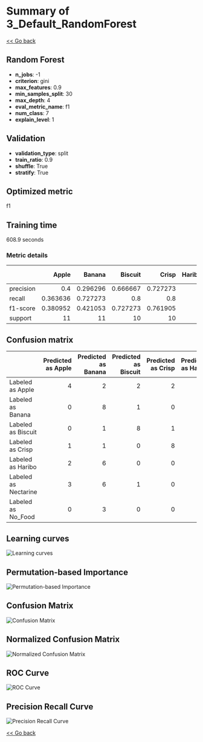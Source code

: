 # Summary of 3_Default_RandomForest

[<< Go back](../README.md)


## Random Forest
- **n_jobs**: -1
- **criterion**: gini
- **max_features**: 0.9
- **min_samples_split**: 30
- **max_depth**: 4
- **eval_metric_name**: f1
- **num_class**: 7
- **explain_level**: 1

## Validation
 - **validation_type**: split
 - **train_ratio**: 0.9
 - **shuffle**: True
 - **stratify**: True

## Optimized metric
f1

## Training time

608.9 seconds

### Metric details
|           |     Apple |    Banana |   Biscuit |     Crisp |   Haribo |   Nectarine |   No_Food |   accuracy |   macro avg |   weighted avg |   logloss |
|:----------|----------:|----------:|----------:|----------:|---------:|------------:|----------:|-----------:|------------:|---------------:|----------:|
| precision |  0.4      |  0.296296 |  0.666667 |  0.727273 |        0 |           0 |  0.8      |   0.507042 |    0.412891 |       0.42815  |   1.36249 |
| recall    |  0.363636 |  0.727273 |  0.8      |  0.8      |        0 |           0 |  0.727273 |   0.507042 |    0.488312 |       0.507042 |   1.36249 |
| f1-score  |  0.380952 |  0.421053 |  0.727273 |  0.761905 |        0 |           0 |  0.761905 |   0.507042 |    0.436155 |       0.452039 |   1.36249 |
| support   | 11        | 11        | 10        | 10        |        8 |          10 | 11        |   0.507042 |   71        |      71        |   1.36249 |


## Confusion matrix
|                      |   Predicted as Apple |   Predicted as Banana |   Predicted as Biscuit |   Predicted as Crisp |   Predicted as Haribo |   Predicted as Nectarine |   Predicted as No_Food |
|:---------------------|---------------------:|----------------------:|-----------------------:|---------------------:|----------------------:|-------------------------:|-----------------------:|
| Labeled as Apple     |                    4 |                     2 |                      2 |                    2 |                     0 |                        1 |                      0 |
| Labeled as Banana    |                    0 |                     8 |                      1 |                    0 |                     0 |                        0 |                      2 |
| Labeled as Biscuit   |                    0 |                     1 |                      8 |                    1 |                     0 |                        0 |                      0 |
| Labeled as Crisp     |                    1 |                     1 |                      0 |                    8 |                     0 |                        0 |                      0 |
| Labeled as Haribo    |                    2 |                     6 |                      0 |                    0 |                     0 |                        0 |                      0 |
| Labeled as Nectarine |                    3 |                     6 |                      1 |                    0 |                     0 |                        0 |                      0 |
| Labeled as No_Food   |                    0 |                     3 |                      0 |                    0 |                     0 |                        0 |                      8 |

## Learning curves
![Learning curves](learning_curves.png)

## Permutation-based Importance
![Permutation-based Importance](permutation_importance.png)
## Confusion Matrix

![Confusion Matrix](confusion_matrix.png)


## Normalized Confusion Matrix

![Normalized Confusion Matrix](confusion_matrix_normalized.png)


## ROC Curve

![ROC Curve](roc_curve.png)


## Precision Recall Curve

![Precision Recall Curve](precision_recall_curve.png)



[<< Go back](../README.md)
